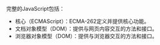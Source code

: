完整的JavaScript包括：
- 核心（ECMAScript）：ECMA-262定义并提供核心功能。
- 文档对象模型（DOM）：提供与网页内容交互的方法和接口。
- 浏览器对象模型（DOM）：提供与浏览器交互的方法和接口。